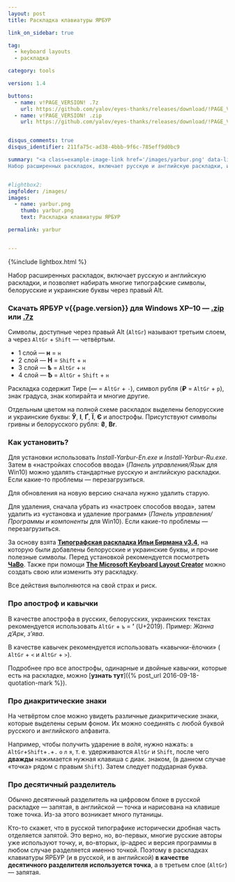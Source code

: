```yaml
---
layout: post
title: Раскладка клавиатуры ЯРБУР

link_on_sidebar: true

tag:
  - keyboard layouts
  - раскладка

category: tools

version: 1.4

buttons:
  - name: v!PAGE_VERSION! .7z
    url: https://github.com/yalov/eyes-thanks/releases/download/!PAGE_VERSION!/EyesThanks_v!PAGE_VERSION!.7z
  - name: v!PAGE_VERSION! .zip
    url: https://github.com/yalov/eyes-thanks/releases/download/!PAGE_VERSION!/EyesThanks_v!PAGE_VERSION!.zip


disqus_comments: true
disqus_identifier: 211fa75c-ad38-4bbb-9f6c-785eff9d0bc9

summary: "<a class=example-image-link href='/images/yarbur.png' data-lightbox='yarbur' title='Раскладка клавиатуры ЯРБУР'><img class='example-image' src='/images/yarbur.png' alt='Раскладка клавиатуры ЯРБУР'></a>
Набор расширенных раскладок, включает русскую и английскую раскладки, и позволяет набирать многие типографские символы, белорусские и украинские буквы через правый Alt,"


#lightbox2:
imgfolder: /images/
images:
  - name: yarbur.png
    thumb: yarbur.png
    text: Раскладка клавиатуры ЯРБУР

permalink: yarbur


---
```


{%include lightbox.html %}

Набор расширенных раскладок, включает русскую и английскую раскладки, и позволяет набирать многие типографские символы, белорусские и украинские буквы через правый Alt.

<!--more-->

### Скачать ЯРБУР v{{page.version}} для Windows XP–10 — **[.zip](https://github.com/yalov/yarbur-keyboard-layouts/releases/download/{{page.version}}/Yarbur_v{{page.version}}.zip)** или **[.7z](https://github.com/yalov/yarbur-keyboard-layouts/releases/download/{{page.version}}/Yarbur_v{{page.version}}.7z)**

Символы, доступные через правый Alt (`AltGr`) называют третьим слоем, а через `AltGr` + `Shift` — четвёртым.

* 1 слой — **н** = `н`
* 2 слой — **Н** = `Shift` + `н`
* 3 слой — **ѣ** = `AltGr` + `н`
* 4 слой — **Ѣ** = `AltGr` + `Shift` + `н`

Раскладка содержит Тире (**—** = `AltGr` + `-`), символ рубля (**₽** = `AltGr` + `р`),  знак градуса, знак копирайта и многие другие.

Отдельным цветом на полной схеме раскладок выделены белорусские и украинские буквы: **Ў**, **І**, **Ґ**, **Ї**, **Є** и апострофы. Присутствуют символы гривны и белорусского рубля:
**₴**, **Br**.

### Как установить?
Для установки использовать *Install-Yarbur-En.exe* и *Install-Yarbur-Ru.exe*.<br>
Затем в «настройках способов ввода» (*Панель управления/Язык* для Win10) можно удалять стандартные русскую и английскую раскладки. Если какие-то проблемы — перезагрузиться.

Для обновления на новую версию сначала нужно удалить старую.

Для удаления, сначала убрать из «настроек способов ввода», затем удалить из «установка и удаление программ» (*Панель управления/Программы и компоненты* для Win10). Если какие-то проблемы — перезагрузиться.

За основу взята [**Типографская раскладка Ильи Бирмана v3.4**](http://ilyabirman.ru/projects/typography-layout/), на которую были добавлены белорусские и украинские буквы, и прочие полезные символы. Перед установкой рекомендуется посмотреть [**ЧаВо**](http://ilyabirman.ru/projects/typography-layout/faq/). Также при помощи [**The Microsoft Keyboard Layout Creator**](https://msdn.microsoft.com/keyboardlayouts.aspx) можно создать свою или изменить эту раскладку.

Все действия выполняются на свой страх и риск.


### Про апостроф и кавычки

В качестве апострофа в русских, белорусских, украинских текстах рекомендуется использовать  `AltGr` + `ъ` = **’** (U+2019). Пример: *Жанна д’Арк*, *з’ява*.

В качестве кавычек рекомендуется использовать «кавычки-ёлочки» ( `AltGr` + `<` и `AltGr` + `>`).

Подробнее про все апострофы, одинарные и двойные кавычки, которые есть на раскладке, можно [**узнать тут**]({% post_url 2016-09-18-quotation-mark %}).


### Про диакритические знаки

На четвёртом слое можно увидеть различные диакритические знаки, которые выделены серым фоном. Их можно соединять с любой буквой русского и английского алфавита.

Например, чтобы получить ударение в *во́ля*, нужно нажать:
`в` `AltGr`+`Shift`+`.`+`.` `о` `л` `я`, т. е. удерживаются  `AltGr` и `Shift`, после чего **дважды** нажимается нужная клавиша с диак. знаком, (в данном случае «точка» рядом с правым `Shift`). Затем следует подударная буква.

### Про десятичный разделитель
Обычно десятичный разделитель на цифровом блоке в русской раскладке — запятая, в английской — точка и нарисована на клавише тоже точка. Из-за этого возникает много путаницы.

Кто-то скажет, что в русской типографике исторически дробная часть отделяется запятой. Это верно, но, во-первых, многие русские авторы уже используют точку, и, во-вторых, ip-адрес и версия программы в любом случае разделяется именно точкой. Поэтому в раскладках клавиатуры ЯРБУР (и в русской, и в английской) **в качестве десятичного разделителя используется точка**, а в третьем слое (`AltGr`) — запятая.

